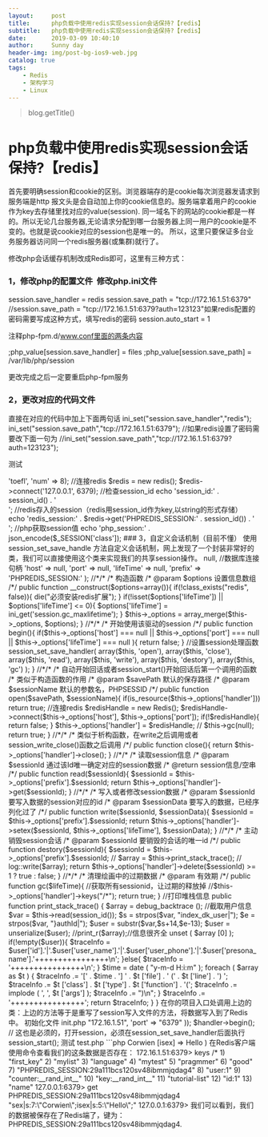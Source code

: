 ```yaml
---
layout:     post
title:      php负载中使用redis实现session会话保持?【redis】
subtitle:   php负载中使用redis实现session会话保持?【redis】
date:       2019-03-09 10:40:10
author:     Sunny day
header-img: img/post-bg-ios9-web.jpg
catalog: true
tags:
    - Redis
    - 架构学习
    - Linux
---
```

>blog.getTitle() 

# php负载中使用redis实现session会话保持?【redis】


首先要明确session和cookie的区别。浏览器端存的是cookie每次浏览器发请求到服务端是http 报文头是会自动加上你的cookie信息的。服务端拿着用户的cookie作为key去存储里找对应的value(session).
同一域名下的网站的cookie都是一样的。所以无论几台服务器,无论请求分配到哪一台服务器上同一用户的cookie是不变的。也就是说cookie对应的session也是唯一的。
所以，这里只要保证多台业务服务器访问同一个redis服务器(或集群)就行了。

修改php会话缓存机制改成Redis即可，这里有三种方式：

### 1，修改php的配置文件  修改php.ini文件

session.save_handler = redis session.save_path = "tcp://172.16.1.51:6379" //session.save_path = "tcp://172.16.1.51:6379?auth=123123"如果redis配置的密码需要写成这种方式，填写redis的密码 session.auto_start = 1

注释php-fpm.d/www.conf里面的两条内容

;php_value[session.save_handler] = files ;php_value[session.save_path] = /var/lib/php/session

更改完成之后一定要重启php-fpm服务

### 2，更改对应的代码文件

直接在对应的代码中加上下面两句话
ini_set("session.save_handler","redis"); ini_set("session.save_path","tcp://172.16.1.51:6379"); //如果redis设置了密码需要改下面一句为 //ini_set("session.save_path","tcp://172.16.1.51:6379?auth=123123");

测试

<?php //ini_set("session.save_handler", "redis"); //ini_set("session.save_path", "tcp://172.16.1.51:6379?auth=123123"); session_start(); //存入session $_SESSION['class'] = array('name' => 'toefl', 'num' => 8); //连接redis $redis = new redis(); $redis->connect('127.0.0.1', 6379); //检查session_id echo 'session_id:' . session_id() . '<br/>'; //redis存入的session（redis用session_id作为key,以string的形式存储） echo 'redis_session:' . $redis->get('PHPREDIS_SESSION:' . session_id()) . '<br/>'; //php获取session值 echo 'php_session:' . json_encode($_SESSION['class']);

### 3，自定义会话机制（目前不懂）

使用 session_set_save_handle 方法自定义会话机制，网上发现了一个封装非常好的类，我们可以直接使用这个类来实现我们的共享session操作。
<?php class redisSession{ //*/* /* 保存session的数据库表的信息 /*/ private $_options = array( 'handler' => null, //数据库连接句柄 'host' => null, 'port' => null, 'lifeTime' => null, 'prefix' => 'PHPREDIS_SESSION:' ); //*/* /* 构造函数 /* @param $options 设置信息数组 /*/ public function __construct($options=array()){ if(!class_exists("redis", false)){ die("必须安装redis扩展"); } if(!isset($options['lifeTime']) || $options['lifeTime'] <= 0){ $options['lifeTime'] = ini_get('session.gc_maxlifetime'); } $this->_options = array_merge($this->_options, $options); } //*/* /* 开始使用该驱动的session /*/ public function begin(){ if($this->_options['host'] === null || $this->_options['port'] === null || $this->_options['lifeTime'] === null ){ return false; } //设置session处理函数 session_set_save_handler( array($this, 'open'), array($this, 'close'), array($this, 'read'), array($this, 'write'), array($this, 'destory'), array($this, 'gc') ); } //*/* /* 自动开始回话或者session_start()开始回话后第一个调用的函数 /* 类似于构造函数的作用 /* @param $savePath 默认的保存路径 /* @param $sessionName 默认的参数名，PHPSESSID /*/ public function open($savePath, $sessionName){ if(is_resource($this->_options['handler'])) return true; //连接redis $redisHandle = new Redis(); $redisHandle->connect($this->_options['host'], $this->_options['port']); if(!$redisHandle){ return false; } $this->_options['handler'] = $redisHandle; // $this->gc(null); return true; } //*/* /* 类似于析构函数，在write之后调用或者session_write_close()函数之后调用 /*/ public function close(){ return $this->_options['handler']->close(); } //*/* /* 读取session信息 /* @param $sessionId 通过该Id唯一确定对应的session数据 /* @return session信息/空串 /*/ public function read($sessionId){ $sessionId = $this->_options['prefix'].$sessionId; return $this->_options['handler']->get($sessionId); } //*/* /* 写入或者修改session数据 /* @param $sessionId 要写入数据的session对应的id /* @param $sessionData 要写入的数据，已经序列化过了 /*/ public function write($sessionId, $sessionData){ $sessionId = $this->_options['prefix'].$sessionId; return $this->_options['handler']->setex($sessionId, $this->_options['lifeTime'], $sessionData); } //*/* /* 主动销毁session会话 /* @param $sessionId 要销毁的会话的唯一id /*/ public function destory($sessionId){ $sessionId = $this->_options['prefix'].$sessionId; // $array = $this->print_stack_trace(); // log::write($array); return $this->_options['handler']->delete($sessionId) >= 1 ? true : false; } //*/* /* 清理绘画中的过期数据 /* @param 有效期 /*/ public function gc($lifeTime){ //获取所有sessionid，让过期的释放掉 //$this->_options['handler']->keys("/*"); return true; } //打印堆栈信息 public function print_stack_trace() { $array = debug_backtrace (); //截取用户信息 $var = $this->read(session_id()); $s = strpos($var, "index_dk_user|"); $e = strpos($var, "}authId|"); $user = substr($var,$s+14,$e-13); $user = unserialize($user); //print_r($array);//信息很齐全 unset ( $array [0] ); if(!empty($user)){ $traceInfo = $user['id'].'|'.$user['user_name'].'|'.$user['user_phone'].'|'.$user['presona_name'].'++++++++++++++++\n'; }else{ $traceInfo = '++++++++++++++++\n'; } $time = date ( "y-m-d H:i:m" ); foreach ( $array as $t ) { $traceInfo .= '[' . $time . '] ' . $t ['file'] . ' (' . $t ['line'] . ') '; $traceInfo .= $t ['class'] . $t ['type'] . $t ['function'] . '('; $traceInfo .= implode ( ', ', $t ['args'] ); $traceInfo .= ")\n"; } $traceInfo .= '++++++++++++++++'; return $traceInfo; } } 在你的项目入口处调用上边的类：上边的方法等于是重写了session写入文件的方法，将数据写入到了Redis中。 初始化文件 init.php

<?php
require_once("redisSession.php");
$handler = new redisSession(array(
'host' => "172.16.1.51",
'port' => "6379"
));
$handler->begin();

// 这也是必须的，打开session，必须在session_set_save_handler后面执行
session_start();
测试 test.php ```php <?php // 引入初始化文件 include("init.php"); $_SESSION['isex'] = "Hello"; $_SESSION['sex'] = "Corwien"; // 打印文件 print_r($_SESSION); // ( [sex] => Corwien [isex] => Hello )

在Redis客户端使用命令查看我们的这条数据是否存在：

172.16.1.51:6379> keys /* 1) "first_key" 2) "mylist" 3) "language" 4) "mytest" 5) "pragmmer" 6) "good" 7) "PHPREDIS_SESSION:29a111bcs120sv48ibmmjqdag4" 8) "user:1" 9) "counter:__rand_int__" 10) "key:__rand_int__" 11) "tutorial-list" 12) "id:1" 13) "name" 127.0.0.1:6379> get PHPREDIS_SESSION:29a111bcs120sv48ibmmjqdag4 "sex|s:7:\"Corwien\";isex|s:5:\"Hello\";" 127.0.0.1:6379>

我们可以看到，我们的数据被保存在了Redis端了，键为：
PHPREDIS_SESSION:29a111bcs120sv48ibmmjqdag4.


